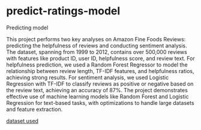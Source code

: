 # predict-ratings-model

Predicting model

This project performs two key analyses on Amazon Fine Foods Reviews: predicting the helpfulness of reviews and conducting sentiment analysis. The dataset, spanning from 1999 to 2012, contains over 500,000 reviews with features like product ID, user ID, helpfulness score, and review text. For helpfulness prediction, we used a Random Forest Regressor to model the relationship between review length, TF-IDF features, and helpfulness ratios, achieving strong results. For sentiment analysis, we used Logistic Regression with TF-IDF to classify reviews as positive or negative based on the review text, achieving an accuracy of 87%. The project demonstrates effective use of machine learning models like Random Forest and Logistic Regression for text-based tasks, with optimizations to handle large datasets and feature extraction.

[dataset used](https://snap.stanford.edu/data/web-FineFoods.html)
